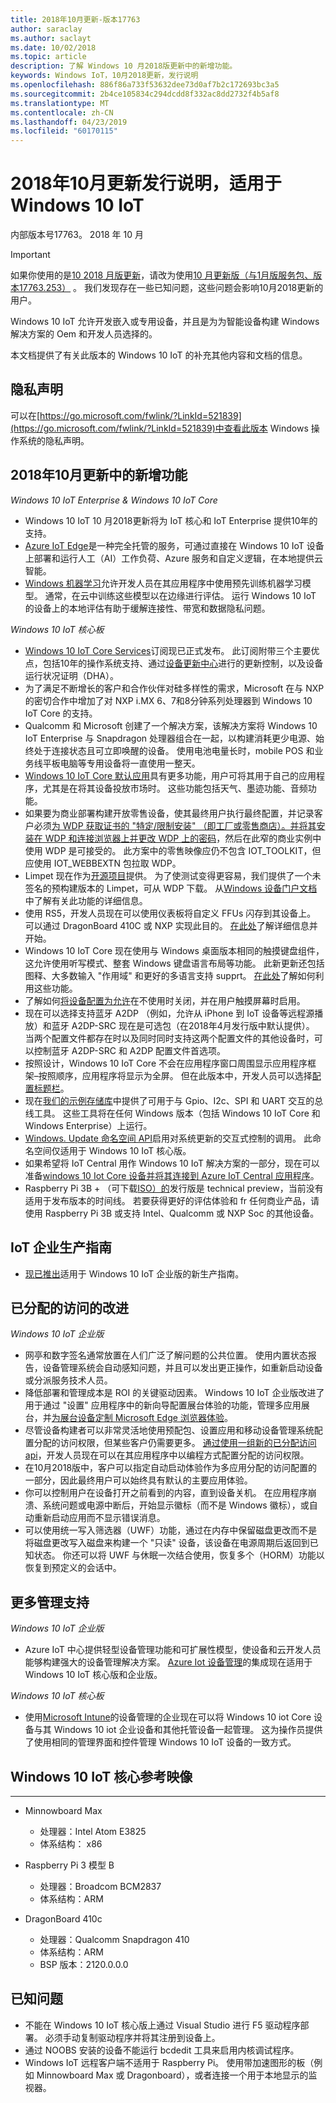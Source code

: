 ```yaml
---
title: 2018年10月更新-版本17763
author: saraclay
ms.author: saclayt
ms.date: 10/02/2018
ms.topic: article
description: 了解 Windows 10 月2018版更新中的新增功能。
keywords: Windows IoT，10月2018更新，发行说明
ms.openlocfilehash: 886f86a733f53632dee73d0af7b2c172693bc3a5
ms.sourcegitcommit: 2b4ce105834c294dcdd8f332ac8dd2732f4b5af8
ms.translationtype: MT
ms.contentlocale: zh-CN
ms.lasthandoff: 04/23/2019
ms.locfileid: "60170115"
---
```

# <a name="october-2018-update-release-notes-for-windows-10-iot"></a>2018年10月更新发行说明，适用于 Windows 10 IoT
内部版本号17763。 2018 年 10 月

> [!IMPORTANT]
> 如果你使用的是[10 2018 月版更新](https://docs.microsoft.com/en-us/windows/iot-core/release-notes/commercial/october2018update)，请改为使用[10 月更新版（与1月版服务包、版本17763.253）](https://docs.microsoft.com/en-us/windows/iot-core/release-notes/commercial/17763) 。 我们发现存在一些已知问题，这些问题会影响10月2018更新的用户。 

Windows 10 IoT 允许开发嵌入或专用设备，并且是为为智能设备构建 Windows 解决方案的 Oem 和开发人员选择的。

本文档提供了有关此版本的 Windows 10 IoT 的补充其他内容和文档的信息。

## <a name="privacy-statement"></a>隐私声明

可以在[https://go.microsoft.com/fwlink/?LinkId=521839](https://go.microsoft.com/fwlink/?LinkId=521839)中查看此版本 Windows 操作系统的隐私声明。

## <a name="whats-new-in-october-2018-update"></a>2018年10月更新中的新增功能

_Windows 10 IoT Enterprise & Windows 10 IoT Core_
* Windows 10 IoT 10 月2018更新将为 IoT 核心和 IoT Enterprise 提供10年的支持。
* [Azure IoT Edge](https://docs.microsoft.com/azure/iot-edge/quickstart)是一种完全托管的服务，可通过直接在 Windows 10 IoT 设备上部署和运行人工（AI）工作负荷、Azure 服务和自定义逻辑，在本地提供云智能。
* [Windows 机器学习](https://docs.microsoft.com/windows/ai/)允许开发人员在其应用程序中使用预先训练机器学习模型。 通常，在云中训练这些模型以在边缘进行评估。 运行 Windows 10 IoT 的设备上的本地评估有助于缓解连接性、带宽和数据隐私问题。  

_Windows 10 IoT 核心板_
* [Windows 10 IoT Core Services](https://docs.microsoft.com/windows-hardware/manufacture/iot/iotcoreservicesoverview)订阅现已正式发布。 此订阅附带三个主要优点，包括10年的操作系统支持、通过[设备更新中心](https://docs.microsoft.com/windows-hardware/service/iot/using-device-update-center)进行的更新控制，以及设备运行状况证明（DHA）。
* 为了满足不断增长的客户和合作伙伴对硅多样性的需求，Microsoft 在与 NXP 的密切合作中增加了对 NXP i.MX 6、7和8分钟系列处理器到 Windows 10 IoT Core 的支持。 
* Qualcomm 和 Microsoft 创建了一个解决方案，该解决方案将 Windows 10 IoT Enterprise 与 Snapdragon 处理器组合在一起，以构建消耗更少电源、始终处于连接状态且可立即唤醒的设备。 使用电池电量长时，mobile POS 和业务线平板电脑等专用设备将一直使用一整天。 
* [Windows 10 IoT Core 默认应用](https://docs.microsoft.com/windows/iot-core/develop-your-app/iotcoredefaultapp)具有更多功能，用户可将其用于自己的应用程序，尤其是在将其设备投放市场时。 这些功能包括天气、墨迹功能、音频功能。 
* 如果要为商业部署构建开放零售设备，使其最终用户执行最终配置，并记录客户必须[为 WDP 获取证书的 "特定/限制安装" （即工厂或零售商店）。并将其安装在 WDP 和连接浏览器上并更改 WDP 上的密码](https://docs.microsoft.com/windows/uwp/debug-test-perf/device-portal-ssl)，然后在此窄的商业实例中使用 WDP 是可接受的。 此方案中的零售映像应仍不包含 IOT_TOOLKIT，但应使用 IOT_WEBBEXTN 包拉取 WDP。 
* Limpet 现在作为[开源项目](https://github.com/ms-iot/azure-dm-client)提供。 为了使测试变得更容易，我们提供了一个未签名的预构建版本的 Limpet，可从 WDP 下载。 从[Windows 设备门户文档](https://docs.microsoft.com/windows/iot-core/manage-your-device/deviceportal)中了解有关此功能的详细信息。  
* 使用 RS5，开发人员现在可以使用仪表板将自定义 FFUs 闪存到其设备上。 可以通过 DragonBoard 410C 或 NXP 实现此目的。 [在此处](https://docs.microsoft.com/windows/iot-core/tutorials/quickstarter/devicesetup)了解详细信息并开始。
* Windows 10 IoT Core 现在使用与 Windows 桌面版本相同的触摸键盘组件，这允许使用听写模式、整套 Windows 键盘语言布局等功能。 此新更新还包括图释、大多数输入 "作用域" 和更好的多语言支持 supprt。 [在此处](https://docs.microsoft.com/windows/iot-core/develop-your-app/onscreenkeyboard)了解如何利用这些功能。
* 了解如何[将设备配置为允许](https://docs.microsoft.com/windows/iot-core/learn-about-hardware/wakeontouch)在不使用时关闭，并在用户触摸屏幕时启用。
* 现在可以选择支持蓝牙 A2DP （例如，允许从 iPhone 到 IoT 设备等远程源播放）和蓝牙 A2DP-SRC 现在是可选包（在2018年4月发行版中默认提供）。 当两个配置文件都存在时以及同时同时支持这两个配置文件的其他设备时，可以控制蓝牙 A2DP-SRC 和 A2DP 配置文件首选项。 
* 按照设计，Windows 10 IoT Core 不会在应用程序窗口周围显示应用程序框架–按照顺序，应用程序将显示为全屏。 但在此版本中，开发人员可以选择[配置标题栏](https://docs.microsoft.com/windows/iot-core/develop-your-app/signindialogtitlebars)。
* 现在[我们的示例存储库](https://github.com/Microsoft/Windows-iotcore-samples/tree/master/BusTools)中提供了可用于与 Gpio、I2c、SPI 和 UART 交互的总线工具。 这些工具将在任何 Windows 版本（包括 Windows 10 IoT Core 和 Windows Enterprise）上运行。 
* [Windows. Update 命名空间 API](https://docs.microsoft.com/uwp/api/windows.system.update)启用对系统更新的交互式控制的调用。 此命名空间仅适用于 Windows 10 IoT 核心版。
* 如果希望将 IoT Central 用作 Windows 10 IoT 解决方案的一部分，现在可以准备[windows 10 Iot Core 设备并将其连接到 Azure IoT Central 应用程序](https://docs.microsoft.com/azure/iot-central/howto-connect-windowsiotcore)。 
* Raspberry Pi 3B + （可下载[ISO）的](http://go.microsoft.com/fwlink/?LinkID=708576)发行版是 technical preview，当前没有适用于发布版本的时间线。 若要获得更好的评估体验和 fr 任何商业产品，请使用 Raspberry Pi 3B 或支持 Intel、Qualcomm 或 NXP Soc 的其他设备。 

## <a name="iot-enterprise-manufacturing-guide"></a>IoT 企业生产指南

* [现已推出](https://docs.microsoft.com/en-us/windows-hardware/manufacture/desktop/iot-ent-overview)适用于 Windows 10 IoT 企业版的新生产指南。 

## <a name="improvements-in-assigned-access"></a>已分配的访问的改进 

_Windows 10 IoT 企业版_

* 网亭和数字签名通常放置在人们广泛了解问题的公共位置。 使用内置状态报告，设备管理系统会自动感知问题，并且可以发出更正操作，如重新启动设备或分派服务技术人员。 
* 降低部署和管理成本是 ROI 的关键驱动因素。 Windows 10 IoT 企业版改进了用于通过 "设置" 应用程序中的新向导配置展台体验的功能，管理多应用展台，并[为展台设备定制 Microsoft Edge 浏览器体验](https://docs.microsoft.com/microsoft-edge/deploy/microsoft-edge-kiosk-mode-deploy)。
* 尽管设备构建者可以非常灵活地使用预配包、设置应用和移动设备管理系统配置分配的访问权限，但某些客户仍需要更多。 [通过使用一组新的已分配访问 api](https://docs.microsoft.com/uwp/api/windows.system.userprofile.assignedaccesssettings)，开发人员现在可以在其应用程序中以编程方式配置分配的访问权限。
* 在10月2018版中，客户可以指定自动启动体验作为多应用分配的访问配置的一部分，因此最终用户可以始终具有默认的主要应用体验。
* 你可以控制用户在设备打开之前看到的内容，直到设备关机。 在应用程序崩溃、系统问题或电源中断后，开始显示徽标（而不是 Windows 徽标），或自动重新启动应用而不显示错误消息。 
* 可以使用统一写入筛选器（UWF）功能，通过在内存中保留磁盘更改而不是将磁盘更改写入磁盘来构建一个 "只读" 设备，该设备在电源周期后返回到已知状态。 你还可以将 UWF 与休眠一次结合使用，恢复多个（HORM）功能以恢复到预定义的会话中。 


## <a name="more-management-support"></a>更多管理支持

_Windows 10 IoT 企业版_
* Azure IoT 中心提供轻型设备管理功能和可扩展性模型，使设备和云开发人员能够构建强大的设备管理解决方案。 [Azure Iot 设备管理](https://docs.microsoft.com/windows/iot-core/manage-your-device/azureiotdm)的集成现在适用于 Windows 10 IoT 核心版和企业版。 

_Windows 10 IoT 核心板_
* 使用[Microsoft Intune](https://www.microsoft.com/cloud-platform/microsoft-intune)的设备管理的企业现在可以将 Windows 10 iot Core 设备与其 Windows 10 iot 企业设备和其他托管设备一起管理。 这为操作员提供了使用相同的管理界面和控件管理 Windows 10 IoT 设备的一致方式。 


## <a name="windows-10-iot-core-reference-images"></a>Windows 10 IoT 核心参考映像
___ 
* Minnowboard Max
  * 处理器：Intel Atom E3825
  * 体系结构： x86

* Raspberry Pi 3 模型 B
  * 处理器：Broadcom BCM2837
  * 体系结构：ARM

* DragonBoard 410c
  * 处理器：Qualcomm Snapdragon 410
  * 体系结构：ARM
  * BSP 版本：2120.0.0.0


## <a name="known-issues"></a>已知问题
* 不能在 Windows 10 IoT 核心版上通过 Visual Studio 进行 F5 驱动程序部署。 必须手动复制驱动程序并将其注册到设备上。
* 通过 NOOBS 安装的设备不能运行 bcdedit 工具来启用内核调试程序。
* Windows IoT 远程客户端不适用于 Raspberry Pi。 使用带加速图形的板（例如 Minnowboard Max 或 Dragonboard），或者连接一个用于本地显示的监视器。
